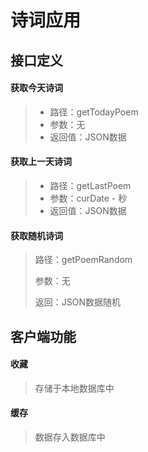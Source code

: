 # 诗词应用

## 接口定义

####  获取今天诗词

> - 路径：getTodayPoem
> - 参数：无
> - 返回值：JSON数据

#### 获取上一天诗词

> - 路径：getLastPoem
> - 参数：curDate - 秒
> - 返回值：JSON数据

#### 获取随机诗词

> 路径：getPoemRandom
>
> 参数：无
>
> 返回：JSON数据随机

## 客户端功能

#### 收藏

> 存储于本地数据库中

#### 缓存

> 数据存入数据库中